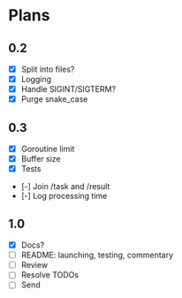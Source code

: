 # Plans

## 0.2

- [x] Split into files?
- [x] Logging
- [x] Handle SIGINT/SIGTERM?
- [x] Purge snake_case

## 0.3

- [x] Goroutine limit
- [x] Buffer size
- [x] Tests
- [-] Join /task and /result
- [-] Log processing time

## 1.0

- [x] Docs?
- [ ] README: launching, testing, commentary
- [ ] Review
- [ ] Resolve TODOs
- [ ] Send
